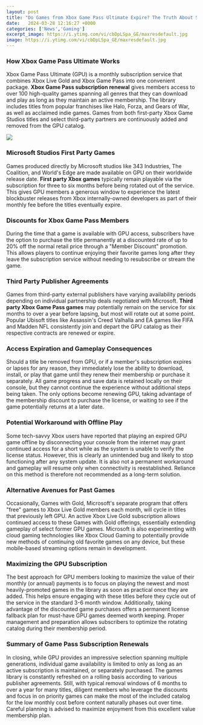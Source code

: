 ```yaml
---
layout: post
title: "Do Games from Xbox Game Pass Ultimate Expire? The Truth About Subscription Renewals"
date:   2024-03-28 12:16:27 +0000
categories: ['News','Gaming']
excerpt_image: https://i.ytimg.com/vi/cbDpLSpa_GE/maxresdefault.jpg
image: https://i.ytimg.com/vi/cbDpLSpa_GE/maxresdefault.jpg
---
```


### How Xbox Game Pass Ultimate Works 
Xbox Game Pass Ultimate (GPU) is a monthly subscription service that combines Xbox Live Gold and Xbox Game Pass into one convenient package. **Xbox Game Pass subscription renewal** gives members access to over 100 high-quality games spanning all genres that they can download and play as long as they maintain an active membership. The library includes titles from popular franchises like Halo, Forza, and Gears of War, as well as acclaimed indie games. Games from both first-party Xbox Game Studios titles and select third-party partners are continuously added and removed from the GPU catalog.

![](https://i.ytimg.com/vi/cbDpLSpa_GE/maxresdefault.jpg)
### Microsoft Studios First Party Games 
Games produced directly by Microsoft studios like 343 Industries, The Coalition, and World's Edge are made available on GPU on their worldwide release date. **First party Xbox games** typically remain playable via the subscription for three to six months before being rotated out of the service. This gives GPU members a generous window to experience the latest blockbuster releases from Xbox internally-owned developers as part of their monthly fee before the titles eventually expire. 
### Discounts for Xbox Game Pass Members
During the time that a game is available with GPU access, subscribers have the option to purchase the title permanently at a discounted rate of up to 20% off the normal retail price through a "Member Discount" promotion. This allows players to continue enjoying their favorite games long after they leave the subscription service without needing to resubscribe or stream the game.
### Third Party Publisher Agreements
Games from third-party external publishers have varying availability periods depending on individual partnership deals negotiated with Microsoft. **Third party Xbox Game Pass games** may potentially remain on the service for six months to over a year before lapsing, but most will rotate out at some point. Popular Ubisoft titles like Assassin's Creed Valhalla and EA games like FIFA and Madden NFL consistently join and depart the GPU catalog as their respective contracts are renewed or expire.
### Access Expiration and Gameplay Consequences
Should a title be removed from GPU, or if a member's subscription expires or lapses for any reason, they immediately lose the ability to download, install, or play that game until they renew their membership or purchase it separately. All game progress and save data is retained locally on their console, but they cannot continue the experience without additional steps being taken. The only options become renewing GPU, taking advantage of the membership discount to purchase the license, or waiting to see if the game potentially returns at a later date.
### Potential Workaround with Offline Play
Some tech-savvy Xbox users have reported that playing an expired GPU game offline by disconnecting your console from the internet may grant continued access for a short while as the system is unable to verify the license status. However, this is clearly an unintended bug and likely to stop functioning after any system update. It is also not a permanent workaround and gameplay will resume only when connectivity is reestablished. Reliance on this method is therefore not recommended as a long-term solution. 
### Alternative Avenues for Past Games
Occasionally, Games with Gold, Microsoft's separate program that offers "free" games to Xbox Live Gold members each month, will cycle in titles that previously left GPU. An active Xbox Live Gold subscription allows continued access to these Games with Gold offerings, essentially extending gameplay of select former GPU games. Microsoft is also experimenting with cloud gaming technologies like Xbox Cloud Gaming to potentially provide new methods of continuing old favorite games on any device, but these mobile-based streaming options remain in development.
### Maximizing the GPU Subscription
The best approach for GPU members looking to maximize the value of their monthly (or annual) payments is to focus on playing the newest and most heavily-promoted games in the library as soon as practical once they are added. This helps ensure engaging with these titles before they cycle out of the service in the standard 3-6 month window. Additionally, taking advantage of the discounted game purchases offers a permanent license fallback plan for must-have GPU games deemed worth keeping. Proper management and preparation allows subscribers to optimize the rotating catalog during their membership period.  
### Summary of Game Pass Subscription Renewals
In closing, while GPU provides an impressive selection spanning multiple generations, individual game availability is limited to only as long as an active subscription is maintained, or separately purchased. The games library is constantly refreshed on a rolling basis according to various publisher agreements. Still, with typical removal windows of 6 months to over a year for many titles, diligent members who leverage the discounts and focus in on priority games can make the most of the included catalog for the low monthly cost before content naturally phases out over time. Careful planning is advised to maximize enjoyment from this excellent value membership plan.
